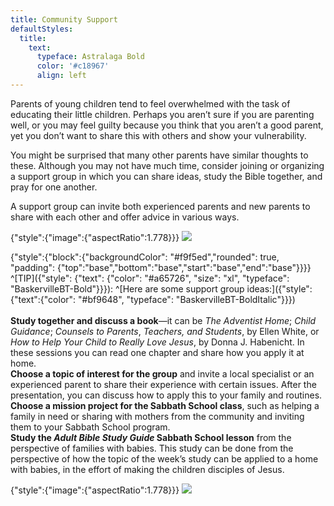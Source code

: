 ```yaml
---
title: Community Support
defaultStyles:
  title:
    text:
      typeface: Astralaga Bold
      color: '#c18967'
      align: left
---
```


Parents of young children tend to feel overwhelmed with the task of educating their little children. Perhaps you aren’t sure if you are parenting well, or you may feel guilty because you think that you aren’t a good parent, yet you don’t want to share this with others and show your vulnerability.

You might be surprised that many other parents have similar thoughts to these. Although you may not have much time, consider joining or organizing a support group in which you can share ideas, study the Bible together, and pray for one another.

A support group can invite both experienced parents and new parents to share with each other and offer advice in various ways.

{"style":{"image":{"aspectRatio":1.778}}}
![](https://sabbath-school-resources-assets.adventech.io/en/aij/2025-00-bb-pb/part-1-07-other-tools-for-your-babys-spiritual-growth/collage-7.png)

{"style":{"block":{"backgroundColor": "#f9f5ed","rounded": true, "padding": {"top":"base","bottom":"base","start":"base","end":"base"}}}}
^[TIP]({"style": {"text": {"color": "#a65726", "size": "xl", "typeface": "BaskervilleBT-Bold"}}}): ^[Here are some support group ideas:]({"style":{"text":{"color": "#bf9648", "typeface": "BaskervilleBT-BoldItalic"}}})
\
\
**Study together and discuss a book**—it can be _The Adventist Home_; _Child Guidance_; _Counsels to Parents_, _Teachers, and Students_, by Ellen White, or _How to Help Your Child to Really Love Jesus_, by Donna J. Habenicht. In these sessions you can read one chapter and share how you apply it at home.\
**Choose a topic of interest for the group** and invite a local specialist or an experienced parent to share their experience with certain issues. After the presentation, you can discuss how to apply this to your family and routines.\
**Choose a mission project for the Sabbath School class**, such as helping a family in need or sharing with mothers from the community and inviting them to your Sabbath School program.\
**Study the _Adult Bible Study Guide_ Sabbath School lesson** from the perspective of families with babies. This study can be done from the perspective of how the topic of the week’s study can be applied to a home with babies, in the effort of making the children disciples of Jesus.

{"style":{"image":{"aspectRatio":1.778}}}
![](https://sabbath-school-resources-assets.adventech.io/en/aij/2025-00-bb-pb/part-1-07-other-tools-for-your-babys-spiritual-growth/open-book.png)